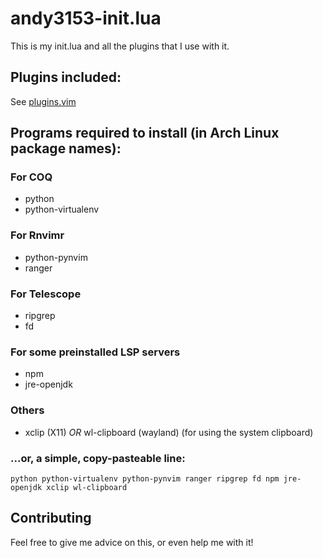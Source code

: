 <!-- vim: set fenc=utf-8 ts=2 sw=0 sts=0 sr et si tw=0 fdm=marker fmr={{{,}}}: -->
# andy3153-init.lua
This is my init.lua and all the plugins that I use with it.

## Plugins included:
See [plugins.vim](../../blob/master/lua/plugins.lua)

## Programs required to install (in Arch Linux package names):
### For COQ
  - python
  - python-virtualenv

### For Rnvimr
  - python-pynvim
  - ranger

### For Telescope
  - ripgrep
  - fd

### For some preinstalled LSP servers
  - npm
  - jre-openjdk

### Others
  - xclip (X11) _OR_ wl-clipboard (wayland) (for using the system clipboard)

### ...or, a simple, copy-pasteable line:
`python python-virtualenv python-pynvim ranger ripgrep fd npm jre-openjdk xclip wl-clipboard`

## Contributing
Feel free to give me advice on this, or even help me with it!
